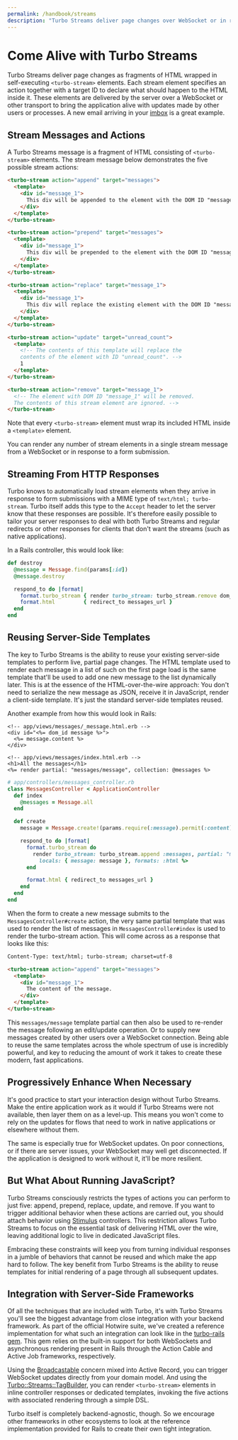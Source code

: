 ```yaml
---
permalink: /handbook/streams
description: "Turbo Streams deliver page changes over WebSocket or in response to form submissions using just HTML and a set of CRUD-like actions."
---
```


# Come Alive with Turbo Streams

Turbo Streams deliver page changes as fragments of HTML wrapped in self-executing `<turbo-stream>` elements. Each stream element specifies an action together with a target ID to declare what should happen to the HTML inside it. These elements are delivered by the server over a WebSocket or other transport to bring the application alive with updates made by other users or processes. A new email arriving in your <a href="https://itsnotatypo.com">imbox</a> is a great example.

## Stream Messages and Actions

A Turbo Streams message is a fragment of HTML consisting of `<turbo-stream>` elements. The stream message below demonstrates the five possible stream actions:

```html
<turbo-stream action="append" target="messages">
  <template>
    <div id="message_1">
      This div will be appended to the element with the DOM ID "messages".
    </div>
  </template>
</turbo-stream>

<turbo-stream action="prepend" target="messages">
  <template>
    <div id="message_1">
      This div will be prepended to the element with the DOM ID "messages".
    </div>
  </template>
</turbo-stream>

<turbo-stream action="replace" target="message_1">
  <template>
    <div id="message_1">
      This div will replace the existing element with the DOM ID "message_1".
    </div>
  </template>
</turbo-stream>

<turbo-stream action="update" target="unread_count">
  <template>
    <!-- The contents of this template will replace the
    contents of the element with ID "unread_count". -->
    1
  </template>
</turbo-stream>

<turbo-stream action="remove" target="message_1">
  <!-- The element with DOM ID "message_1" will be removed.
  The contents of this stream element are ignored. -->
</turbo-stream>
```

Note that every `<turbo-stream>` element must wrap its included HTML inside a `<template>` element.

You can render any number of stream elements in a single stream message from a WebSocket or in response to a form submission.

## Streaming From HTTP Responses

Turbo knows to automatically load stream elements when they arrive in response to form submissions with a MIME type of `text/html; turbo-stream`. Turbo itself adds this type to the `Accept` header to let the server know that these responses are possible. It's therefore easily possible to tailor your server responses to deal with both Turbo Streams and regular redirects or other responses for clients that don't want the streams (such as native applications).

In a Rails controller, this would look like:

```ruby
def destroy
  @message = Message.find(params[:id])
  @message.destroy

  respond_to do |format|
    format.turbo_stream { render turbo_stream: turbo_stream.remove dom_id(@message) }
    format.html         { redirect_to messages_url }
  end
end
```

## Reusing Server-Side Templates

The key to Turbo Streams is the ability to reuse your existing server-side templates to perform live, partial page changes. The HTML template used to render each message in a list of such on the first page load is the same template that'll be used to add one new message to the list dynamically later. This is at the essence of the HTML-over-the-wire approach: You don't need to serialize the new message as JSON, receive it in JavaScript, render a client-side template. It's just the standard server-side templates reused.

Another example from how this would look in Rails:

```eruby
<!-- app/views/messages/_message.html.erb -->
<div id="<%= dom_id message %>">
  <%= message.content %>
</div>

<!-- app/views/messages/index.html.erb -->
<h1>All the messages</h1>
<%= render partial: "messages/message", collection: @messages %>
```

```ruby
# app/controllers/messages_controller.rb
class MessagesController < ApplicationController
  def index
    @messages = Message.all
  end

  def create
    message = Message.create!(params.require(:message).permit(:content))

    respond_to do |format|
      format.turbo_stream do
        render turbo_stream: turbo_stream.append :messages, partial: "messages/message",
          locals: { message: message }, formats: :html %>
      end

      format.html { redirect_to messages_url }
    end
  end
end
```

When the form to create a new message submits to the `MessagesController#create` action, the very same partial template that was used to render the list of messages in `MessagesController#index` is used to render the turbo-stream action. This will come across as a response that looks like this:

```html
Content-Type: text/html; turbo-stream; charset=utf-8

<turbo-stream action="append" target="messages">
  <template>
    <div id="message_1">
      The content of the message.
    </div>
  </template>
</turbo-stream>
```

This `messages/message` template partial can then also be used to re-render the message following an edit/update operation. Or to supply new messages created by other users over a WebSocket connection. Being able to reuse the same templates across the whole spectrum of use is incredibly powerful, and key to reducing the amount of work it takes to create these modern, fast applications.


## Progressively Enhance When Necessary

It's good practice to start your interaction design without Turbo Streams. Make the entire application work as it would if Turbo Streams were not available, then layer them on as a level-up. This means you won't come to rely on the updates for flows that need to work in native applications or elsewhere without them.

The same is especially true for WebSocket updates. On poor connections, or if there are server issues, your WebSocket may well get disconnected. If the application is designed to work without it, it'll be more resilient.


## But What About Running JavaScript?

Turbo Streams consciously restricts the types of actions you can perform to just five: append, prepend, replace, update, and remove. If you want to trigger additional behavior when these actions are carried out, you should attach behavior using <a href="https://stimulus.hotwire.dev">Stimulus</a> controllers. This restriction allows Turbo Streams to focus on the essential task of delivering HTML over the wire, leaving additional logic to live in dedicated JavaScript files.

Embracing these constraints will keep you from turning individual responses in a jumble of behaviors that cannot be reused and which make the app hard to follow. The key benefit from Turbo Streams is the ability to reuse templates for initial rendering of a page through all subsequent updates.


## Integration with Server-Side Frameworks

Of all the techniques that are included with Turbo, it's with Turbo Streams you'll see the biggest advantage from close integration with your backend framework. As part of the official Hotwire suite, we've created a reference implementation for what such an integration can look like in the <a href="https://github.com/hotwired/turbo-rails">turbo-rails gem</a>. This gem relies on the built-in support for both WebSockets and asynchronous rendering present in Rails through the Action Cable and Active Job frameworks, respectively.

Using the <a href="https://github.com/hotwired/turbo-rails/blob/main/app/models/concerns/turbo/broadcastable.rb">Broadcastable</a> concern mixed into Active Record, you can trigger WebSocket updates directly from your domain model. And using the <a href="https://github.com/hotwired/turbo-rails/blob/main/app/models/turbo/streams/tag_builder.rb">Turbo::Streams::TagBuilder</a>, you can render `<turbo-stream>` elements in inline controller responses or dedicated templates, invoking the five actions with associated rendering through a simple DSL.

Turbo itself is completely backend-agnostic, though. So we encourage other frameworks in other ecosystems to look at the reference implementation provided for Rails to create their own tight integration.
